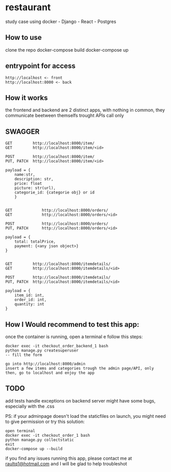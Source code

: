 # restaurant
study case using docker - Django - React - Postgres


## How to use

clone the repo
docker-compose build
docker-compose up


## entrypoint for access

    http://localhost <- front
    http://localhost:8000 <- back


## How it works

the frontend and backend are 2 distinct apps, with nothing in common, they communicate beetween themselfs trought APIs call only


## SWAGGER

    GET         http://localhost:8000/item/
    GET         http://localhost:8000/item/<id>

    POST        http://localhost:8000/item/ 
    PUT, PATCH  http://localhost:8000/item/<id> 

    payload = {
        name:str,
        description: str,
        price: float
        picture: str(url),
        categorie_id: {categorie obj} or id
        }
    

    GET             http://localhost:8000/orders/
    GET             http://localhost:8000/orders/<id>

    POST            http://localhost:8000/orders/ 
    PUT, PATCH      http://localhost:8000/orders/<id>

    payload = {
        total: totalPrice,
        payment: {<any json object>}
    }


    GET         http://localhost:8000/itemdetails/
    GET         http://localhost:8000/itemdetails/<id>

    POST        http://localhost:8000/itemdetails/ 
    PUT, PATCH  http://localhost:8000/itemdetails/<id> 
    
    payload = {
        item_id: int,
        order_id: int,
        quantity: int
    }


## How I Would recommend to test this app:

once the container is running, open a terminal e follow this steps:

    docker exec -it checkout_order_backend_1 bash
    python manage.py createsuperuser
    -- fill the form

    go into http://localhost:8000/admin
    insert a few items and categories trough the admin page/API, only then, go to localhost and enjoy the app




## TODO

add tests
handle exceptions on backend server
might have some bugs, especially with the .css



PS: if your adminpage doesn't load the staticfiles on launch, you might need to give permission or try this solution:

    open terminal
    docker exec -it checkout_order_1 bash
    python manage.py collectstatic  
    exit
    docker-compose up --build


if you find any issues running this app, please contact me at raultq1@hotmail.com and I will be glad to help troubleshot